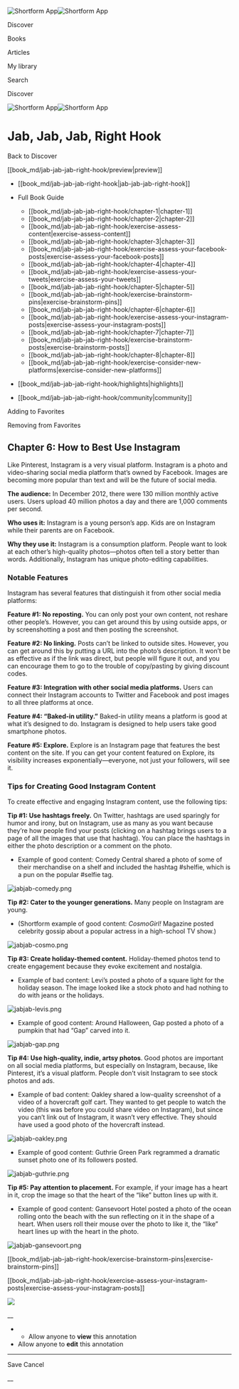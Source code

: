 ![Shortform App](/img/logo.36a2399e.svg)![Shortform App](/img/logo-dark.70c1b072.svg)

Discover

Books

Articles

My library

Search

Discover

![Shortform App](/img/logo.36a2399e.svg)![Shortform App](/img/logo-dark.70c1b072.svg)

# Jab, Jab, Jab, Right Hook

Back to Discover

[[book_md/jab-jab-jab-right-hook/preview|preview]]

  * [[book_md/jab-jab-jab-right-hook|jab-jab-jab-right-hook]]
  * Full Book Guide

    * [[book_md/jab-jab-jab-right-hook/chapter-1|chapter-1]]
    * [[book_md/jab-jab-jab-right-hook/chapter-2|chapter-2]]
    * [[book_md/jab-jab-jab-right-hook/exercise-assess-content|exercise-assess-content]]
    * [[book_md/jab-jab-jab-right-hook/chapter-3|chapter-3]]
    * [[book_md/jab-jab-jab-right-hook/exercise-assess-your-facebook-posts|exercise-assess-your-facebook-posts]]
    * [[book_md/jab-jab-jab-right-hook/chapter-4|chapter-4]]
    * [[book_md/jab-jab-jab-right-hook/exercise-assess-your-tweets|exercise-assess-your-tweets]]
    * [[book_md/jab-jab-jab-right-hook/chapter-5|chapter-5]]
    * [[book_md/jab-jab-jab-right-hook/exercise-brainstorm-pins|exercise-brainstorm-pins]]
    * [[book_md/jab-jab-jab-right-hook/chapter-6|chapter-6]]
    * [[book_md/jab-jab-jab-right-hook/exercise-assess-your-instagram-posts|exercise-assess-your-instagram-posts]]
    * [[book_md/jab-jab-jab-right-hook/chapter-7|chapter-7]]
    * [[book_md/jab-jab-jab-right-hook/exercise-brainstorm-posts|exercise-brainstorm-posts]]
    * [[book_md/jab-jab-jab-right-hook/chapter-8|chapter-8]]
    * [[book_md/jab-jab-jab-right-hook/exercise-consider-new-platforms|exercise-consider-new-platforms]]
  * [[book_md/jab-jab-jab-right-hook/highlights|highlights]]
  * [[book_md/jab-jab-jab-right-hook/community|community]]



Adding to Favorites 

Removing from Favorites 

## Chapter 6: How to Best Use Instagram

Like Pinterest, Instagram is a very visual platform. Instagram is a photo and video-sharing social media platform that’s owned by Facebook. Images are becoming more popular than text and will be the future of social media.

**The audience:** In December 2012, there were 130 million monthly active users. Users upload 40 million photos a day and there are 1,000 comments per second.

**Who uses it:** Instagram is a young person’s app. Kids are on Instagram while their parents are on Facebook.

**Why they use it:** Instagram is a consumption platform. People want to look at each other’s high-quality photos—photos often tell a story better than words. Additionally, Instagram has unique photo-editing capabilities.

### Notable Features

Instagram has several features that distinguish it from other social media platforms:

**Feature #1: No reposting.** You can only post your own content, not reshare other people’s. However, you can get around this by using outside apps, or by screenshotting a post and then posting the screenshot.

**Feature #2: No linking.** Posts can’t be linked to outside sites. However, you can get around this by putting a URL into the photo’s description. It won’t be as effective as if the link was direct, but people will figure it out, and you can encourage them to go to the trouble of copy/pasting by giving discount codes.

**Feature #3: Integration with other social media platforms.** Users can connect their Instagram accounts to Twitter and Facebook and post images to all three platforms at once.

**Feature #4: “Baked-in utility.”** Baked-in utility means a platform is good at what it’s designed to do. Instagram is designed to help users take good smartphone photos.

**Feature #5: Explore.** Explore is an Instagram page that features the best content on the site. If you can get your content featured on Explore, its visibility increases exponentially—everyone, not just your followers, will see it.

### Tips for Creating Good Instagram Content

To create effective and engaging Instagram content, use the following tips:

**Tip #1: Use hashtags freely.** On Twitter, hashtags are used sparingly for humor and irony, but on Instagram, use as many as you want because they’re how people find your posts (clicking on a hashtag brings users to a page of all the images that use that hashtag). You can place the hashtags in either the photo description or a comment on the photo.

  * Example of good content: Comedy Central shared a photo of some of their merchandise on a shelf and included the hashtag #shelfie, which is a pun on the popular #selfie tag. 



![jabjab-comedy.png](https://media.shortform.com/images/jabjab-comedy.png)

**Tip #2: Cater to the younger generations.** Many people on Instagram are young.

  * (Shortform example of good content: _CosmoGirl!_ Magazine posted celebrity gossip about a popular actress in a high-school TV show.) 



![jabjab-cosmo.png](https://media.shortform.com/images/jabjab-cosmo.png)

**Tip #3: Create holiday-themed content.** Holiday-themed photos tend to create engagement because they evoke excitement and nostalgia.

  * Example of bad content: Levi’s posted a photo of a square light for the holiday season. The image looked like a stock photo and had nothing to do with jeans or the holidays. 



![jabjab-levis.png](https://media.shortform.com/images/jabjab-levis.png)

  * Example of good content: Around Halloween, Gap posted a photo of a pumpkin that had “Gap” carved into it. 



![jabjab-gap.png](https://media.shortform.com/images/jabjab-gap.png)

**Tip #4: Use high-quality, indie, artsy photos**. Good photos are important on all social media platforms, but especially on Instagram, because, like Pinterest, it’s a visual platform. People don’t visit Instagram to see stock photos and ads.

  * Example of bad content: Oakley shared a low-quality screenshot of a video of a hovercraft golf cart. They wanted to get people to watch the video (this was before you could share video on Instagram), but since you can’t link out of Instagram, it wasn’t very effective. They should have used a good photo of the hovercraft instead. 



![jabjab-oakley.png](https://media.shortform.com/images/jabjab-oakley.png)

  * Example of good content: Guthrie Green Park regrammed a dramatic sunset photo one of its followers posted. 



![jabjab-guthrie.png](https://media.shortform.com/images/jabjab-guthrie.png)

**Tip #5: Pay attention to placement.** For example, if your image has a heart in it, crop the image so that the heart of the “like” button lines up with it.

  * Example of good content: Gansevoort Hotel posted a photo of the ocean rolling onto the beach with the sun reflecting on it in the shape of a heart. When users roll their mouse over the photo to like it, the “like” heart lines up with the heart in the photo. 



![jabjab-gansevoort.png](https://media.shortform.com/images/jabjab-gansevoort.png)

[[book_md/jab-jab-jab-right-hook/exercise-brainstorm-pins|exercise-brainstorm-pins]]

[[book_md/jab-jab-jab-right-hook/exercise-assess-your-instagram-posts|exercise-assess-your-instagram-posts]]

![](https://bat.bing.com/action/0?ti=56018282&Ver=2&mid=fff4167c-c4ee-4b8d-acd7-0bc51ffbdec9&sid=49fff5b0636c11eeb9c611038afc8668&vid=4a005010636c11ee80c703d4c4a7acd5&vids=0&msclkid=N&pi=0&lg=en-US&sw=800&sh=600&sc=24&nwd=1&tl=Shortform%20%7C%20Book&p=https%3A%2F%2Fwww.shortform.com%2Fapp%2Fbook%2Fjab-jab-jab-right-hook%2Fchapter-6&r=&lt=457&evt=pageLoad&sv=1&rn=692501)

__

  *   * Allow anyone to **view** this annotation
  * Allow anyone to **edit** this annotation



* * *

Save Cancel

__



